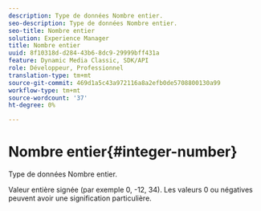 ```yaml
---
description: Type de données Nombre entier.
seo-description: Type de données Nombre entier.
seo-title: Nombre entier
solution: Experience Manager
title: Nombre entier
uuid: 8f10318d-d284-43b6-8dc9-29999bff431a
feature: Dynamic Media Classic, SDK/API
role: Développeur, Professionnel
translation-type: tm+mt
source-git-commit: 469d1a5c43a972116a8a2efb0de5708800130a99
workflow-type: tm+mt
source-wordcount: '37'
ht-degree: 0%

---
```



# Nombre entier{#integer-number}

Type de données Nombre entier.

Valeur entière signée (par exemple 0, -12, 34). Les valeurs 0 ou négatives peuvent avoir une signification particulière.
